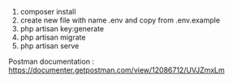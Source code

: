 1. composer install
2. create new file with name .env and copy from .env.example
3. php artisan key:generate
4. php artisan migrate
5. php artisan serve

Postman documentation :
https://documenter.getpostman.com/view/12086712/UVJZmxLm
